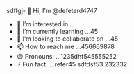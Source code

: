 sdffgj- 👋 Hi, I’m @defeterd4747
- 👀 I’m interested in ...
- 🌱 I’m currently learning ...45
- 💞️ I’m looking to collaborate on ...45
- 📫 How to reach me ...456669878
- 😄 Pronouns: ...1235dhf545555252
- ⚡ Fun fact: ...refer45
sdfdsf53
232332
<!---ddd15345
defeterd/defeterd is a ✨ special ✨ repository because its `README.md` (this file) appears on your GitHub profile.366
You can click the Preview link to take a look at your changes.
--->
